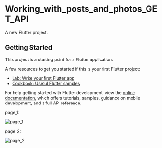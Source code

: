 # Working_with_posts_and_photos_GET_API

A new Flutter project.

## Getting Started

This project is a starting point for a Flutter application.

A few resources to get you started if this is your first Flutter project:

- [Lab: Write your first Flutter app](https://docs.flutter.dev/get-started/codelab)
- [Cookbook: Useful Flutter samples](https://docs.flutter.dev/cookbook)

For help getting started with Flutter development, view the
[online documentation](https://docs.flutter.dev/), which offers tutorials,
samples, guidance on mobile development, and a full API reference.


page_1:


![page_1](https://github.com/VITianLalit/working_with_posts_and_photos_GET_API_Flutter.github.io/assets/98540540/f3091721-3b06-4749-a821-af3a55b57d85)


page_2:


![page_2](https://github.com/VITianLalit/working_with_posts_and_photos_GET_API_Flutter.github.io/assets/98540540/d0781a4f-5c3f-4b89-9610-762fe42f55da)
